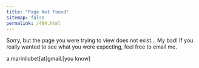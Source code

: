 ```yaml
---
title: "Page Not Found"
sitemap: false
permalink: /404.html
---
```


Sorry, but the page you were trying to view does not exist...
My bad! If you really wanted to see what you were expecting, feel free to email me. 

a.marinllobet[at]gmail.[you know]
